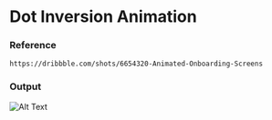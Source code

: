# Dot Inversion Animation

### Reference
    https://dribbble.com/shots/6654320-Animated-Onboarding-Screens

### Output
![Alt Text](https://j.gifs.com/yojGgR.gif)
